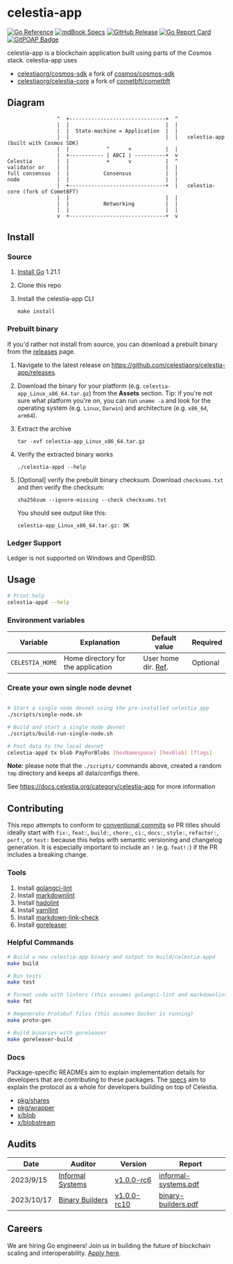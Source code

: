 # celestia-app

[![Go Reference](https://img.shields.io/badge/godoc-reference-blue.svg)](https://pkg.go.dev/github.com/celestiaorg/celestia-app)
[![mdBook Specs](https://img.shields.io/badge/mdBook-specs-blue)](https://celestiaorg.github.io/celestia-app/)
[![GitHub Release](https://img.shields.io/github/v/release/celestiaorg/celestia-app)](https://github.com/celestiaorg/celestia-app/releases/latest)
[![Go Report Card](https://goreportcard.com/badge/github.com/celestiaorg/celestia-app)](https://goreportcard.com/report/github.com/celestiaorg/celestia-app)
[![GitPOAP Badge](https://public-api.gitpoap.io/v1/repo/celestiaorg/celestia-app/badge)](https://www.gitpoap.io/gh/celestiaorg/celestia-app)

celestia-app is a blockchain application built using parts of the Cosmos stack. celestia-app uses

- [celestiaorg/cosmos-sdk](https://github.com/celestiaorg/cosmos-sdk) a fork of [cosmos/cosmos-sdk](https://github.com/cosmos/cosmos-sdk)
- [celestiaorg/celestia-core](https://github.com/celestiaorg/celestia-core) a fork of [cometbft/cometbft](https://github.com/cometbft/cometbft)

## Diagram

```ascii
                ^  +-------------------------------+  ^
                |  |                               |  |
                |  |  State-machine = Application  |  |
                |  |                               |  |   celestia-app (built with Cosmos SDK)
                |  |            ^      +           |  |
                |  +----------- | ABCI | ----------+  v
Celestia        |  |            +      v           |  ^
validator or    |  |                               |  |
full consensus  |  |           Consensus           |  |
node            |  |                               |  |
                |  +-------------------------------+  |   celestia-core (fork of CometBFT)
                |  |                               |  |
                |  |           Networking          |  |
                |  |                               |  |
                v  +-------------------------------+  v
```

## Install

### Source

1. [Install Go](https://go.dev/doc/install) 1.21.1
1. Clone this repo
1. Install the celestia-app CLI

    ```shell
    make install
    ```

### Prebuilt binary

If you'd rather not install from source, you can download a prebuilt binary from the [releases](https://github.com/celestiaorg/celestia-app/releases) page.

1. Navigate to the latest release on <https://github.com/celestiaorg/celestia-app/releases>.
1. Download the binary for your platform (e.g. `celestia-app_Linux_x86_64.tar.gz`) from the **Assets** section. Tip: if you're not sure what platform you're on, you can run `uname -a` and look for the operating system (e.g. `Linux`, `Darwin`) and architecture (e.g. `x86_64`, `arm64`).
1. Extract the archive

    ```shell
    tar -xvf celestia-app_Linux_x86_64.tar.gz
    ```

1. Verify the extracted binary works

    ```shell
    ./celestia-appd --help
    ```

1. [Optional] verify the prebuilt binary checksum. Download `checksums.txt` and then verify the checksum:

    ```shell
    sha256sum --ignore-missing --check checksums.txt
    ```

    You should see output like this:

    ```shell
    celestia-app_Linux_x86_64.tar.gz: OK
    ```

### Ledger Support

Ledger is not supported on Windows and OpenBSD.

## Usage

```sh
# Print help
celestia-appd --help
```

### Environment variables

| Variable        | Explanation                        | Default value                                            | Required |
| --------------- | ---------------------------------- | -------------------------------------------------------- | -------- |
| `CELESTIA_HOME` | Home directory for the application | User home dir. [Ref](https://pkg.go.dev/os#UserHomeDir). | Optional |

### Create your own single node devnet

```sh

# Start a single node devnet using the pre-installed celestia app
./scripts/single-node.sh

# Build and start a single node devnet
./scripts/build-run-single-node.sh

# Post data to the local devnet
celestia-appd tx blob PayForBlobs [hexNamespace] [hexBlob] [flags]
```

**Note:** please note that the `./scripts/` commands above, created a random `tmp` directory and keeps all data/configs there.

<!-- markdown-link-check-disable -->
<!-- markdown-link encounters an HTTP 503 on this link even though it works. -->
<!-- See https://github.com/celestiaorg/celestia-app/actions/runs/3296219513/jobs/5439416229#step:4:185 -->
See <https://docs.celestia.org/category/celestia-app> for more information
<!-- markdown-link-check-enable -->

## Contributing

This repo attempts to conform to [conventional commits](https://www.conventionalcommits.org/en/v1.0.0/) so PR titles should ideally start with `fix:`, `feat:`, `build:`, `chore:`, `ci:`, `docs:`, `style:`, `refactor:`, `perf:`, or `test:` because this helps with semantic versioning and changelog generation. It is especially important to include an `!` (e.g. `feat!:`) if the PR includes a breaking change.

### Tools

1. Install [golangci-lint](https://golangci-lint.run/usage/install/)
1. Install [markdownlint](https://github.com/DavidAnson/markdownlint)
1. Install [hadolint](https://github.com/hadolint/hadolint)
1. Install [yamllint](https://yamllint.readthedocs.io/en/stable/quickstart.html)
1. Install [markdown-link-check](https://github.com/tcort/markdown-link-check)
1. Install [goreleaser](https://goreleaser.com/install/)

### Helpful Commands

```sh
# Build a new celestia-app binary and output to build/celestia-appd
make build

# Run tests
make test

# Format code with linters (this assumes golangci-lint and markdownlint are installed)
make fmt

# Regenerate Protobuf files (this assumes Docker is running)
make proto-gen

# Build binaries with goreleaser
make goreleaser-build
```

### Docs

Package-specific READMEs aim to explain implementation details for developers that are contributing to these packages. The [specs](https://celestiaorg.github.io/celestia-app/) aim to explain the protocol as a whole for developers building on top of Celestia.

- [pkg/shares](./pkg/shares/README.md)
- [pkg/wrapper](./pkg/wrapper/README.md)
- [x/blob](./x/blob/README.md)
- [x/blobstream](./x/blobstream/README.md)

## Audits

Date       | Auditor                                       | Version                                                                             | Report
-----------|-----------------------------------------------|-------------------------------------------------------------------------------------|--------------------------------------------------------
2023/9/15  | [Informal Systems](https://informal.systems/) | [v1.0.0-rc6](https://github.com/celestiaorg/celestia-app/releases/tag/v1.0.0-rc6)   | [informal-systems.pdf](docs/audit/informal-systems.pdf)
2023/10/17 | [Binary Builders](https://binary.builders/)   | [v1.0.0-rc10](https://github.com/celestiaorg/celestia-app/releases/tag/v1.0.0-rc10) | [binary-builders.pdf](docs/audit/binary-builders.pdf)

## Careers

We are hiring Go engineers! Join us in building the future of blockchain scaling and interoperability. [Apply here](https://jobs.lever.co/celestia).
